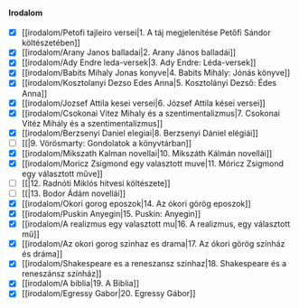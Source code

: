 #### Irodalom
- [x] [[irodalom/Petofi tajleiro versei|1. A táj megjelenítése Petőfi Sándor költészetében]]
- [x] [[irodalom/Arany Janos balladai|2. Arany János balladái]]
- [x] [[irodalom/Ady Endre leda-versek|3. Ady Endre: Léda-versek]]
- [x] [[irodalom/Babits Mihaly Jonas konyve|4. Babits Mihály: Jónás könyve]]
- [x] [[irodalom/Kosztolanyi Dezso Edes Anna|5. Kosztolányi Dezső: Édes Anna]]
- [x] [[irodalom/Jozsef Attila kesei versei|6. József Attila kései versei]]
- [x] [[irodalom/Csokonai Vitez Mihaly és a szentimentalizmus|7. Csokonai Vitéz Mihály és a szentimentalizmus]]
- [x] [[irodalom/Berzsenyi Daniel elegiai|8. Berzsenyi Dániel elégiái]]
- [ ] [[|9. Vörösmarty: Gondolatok a könyvtárban]]
- [x] [[irodalom/Mikszath Kalman novellai|10. Mikszáth Kálmán novellái]]
- [x] [[irodalom/Moricz Zsigmond egy valasztott muve|11. Móricz Zsigmond egy választott műve]]
- [ ] [[|12. Radnóti Miklós hitvesi költészete]]
- [ ] [[|13. Bodor Ádám novellái]]
- [x] [[irodalom/Okori gorog eposzok|14. Az ókori görög eposzok]]
- [x] [[irodalom/Puskin Anyegin|15. Puskin: Anyegin]]
- [x] [[irodalom/A realizmus egy valasztott mu|16. A realizmus, egy választott mű]]
- [x] [[irodalom/Az okori gorog szinhaz es drama|17. Az ókori görög színház és dráma]]
- [x] [[irodalom/Shakespeare es a reneszansz szinhaz|18. Shakespeare és a reneszánsz színház]]
- [x] [[irodalom/A biblia|19. A Biblia]]
- [x] [[irodalom/Egressy Gabor|20. Egressy Gábor]]